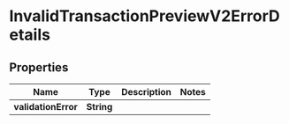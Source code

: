 

# InvalidTransactionPreviewV2ErrorDetails


## Properties

| Name | Type | Description | Notes |
|------------ | ------------- | ------------- | -------------|
|**validationError** | **String** |  |  |



